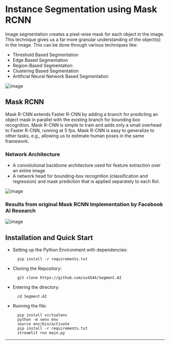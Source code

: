 # Instance Segmentation using Mask RCNN
Image segmentation creates a pixel-wise mask for each object in the image. This technique gives us a far more granular understanding of the object(s) in the image. This can be done through various techniques like:
- Threshold Based Segmentation
- Edge Based Segmentation
- Region-Based Segmentation
- Clustering Based Segmentation
- Artificial Neural Network Based Segmentation

![image](https://user-images.githubusercontent.com/66861243/159152309-61ec369c-aae8-4f20-b25e-a2329745248e.png)

## Mask RCNN
Mask R-CNN extends Faster R-CNN by adding a branch for predicting an object mask in parallel with the existing branch for bounding box recognition. Mask R-CNN is simple to train and adds only a small overhead to Faster R-CNN, running at 5 fps. Mask R-CNN is easy to generalize to other tasks, e.g., allowing us to estimate human poses in the same framework.

### Network Architecture
- A convolutional backbone architecture used for feature extraction over an entire image
- A network head for bounding-box recognition (classification and regression) and mask prediction that is applied separately to each RoI.

![image](https://user-images.githubusercontent.com/66861243/159152466-d6e859d7-198a-423b-8d0c-8f99c8732748.png)

### Results from original Mask RCNN Implementation by Facebook AI Research
![image](https://user-images.githubusercontent.com/66861243/159152504-857e8e0c-362f-43aa-aefd-6d028cfb0865.png)

## Installation and Quick Start

- Setting up the Python Environment with dependencies:

        pip install -r requirements.txt

- Cloning the Repository: 

        git clone https://github.com/us4544/Segment.AI
- Entering the directory: 

        cd Segment.AI
- Running the file:

        pip install virtualenv
        python -m venv env
        source env/bin/activate
        pip install -r requirements.txt
        streamlit run main.py
        
<hr>
